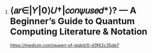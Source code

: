 1. # ⟨𝑎𝑟∈|𝑌|0⟩𝑈†|𝑐𝑜𝑛𝜓𝑢𝑠𝑒𝑑*⟩? — A Beginner’s Guide to Quantum Computing Literature & Notation
   https://medium.com/queen-of-qiskit/0-d3f42c35de7
